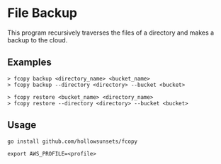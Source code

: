 # File Backup

This program recursively traverses the files of a directory and makes a backup to the cloud.

## Examples

```
> fcopy backup <directory_name> <bucket_name>
> fcopy backup --directory <directory> --bucket <bucket> 
```

```
> fcopy restore <bucket_name> <directory_name>
> fcopy restore --directory <directory> --bucket <bucket> 
```

## Usage

```
go install github.com/hollowsunsets/fcopy
```

```
export AWS_PROFILE=<profile>
```